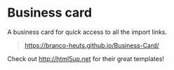 # Business card
A business card for quick access to all the import links.

> https://branco-heuts.github.io/Business-Card/

Check out http://html5up.net for their great templates!
